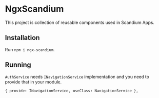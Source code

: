 # NgxScandium

This project is collection of reusable components used in Scandium Apps.

## Installation

Run `npm i ngx-scandium`.

## Running

`AuthService` needs `INavigationService` implementation and you need to provide that in your module.

```
{ provide: INavigationService, useClass: NavigationService },
```